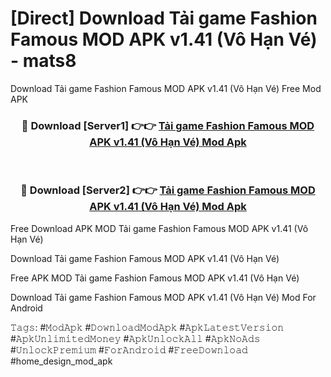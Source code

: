 # [Direct] Download Tải game Fashion Famous MOD APK v1.41 (Vô Hạn Vé) - mats8
Download Tải game Fashion Famous MOD APK v1.41 (Vô Hạn Vé) Free Mod APK

<div align="center">
<h3>🔴 Download [Server1] 👉👉 <a href="https://apk-comot.site?title=Tải_game_Fashion_Famous_MOD_APK_v1.41_(Vô_Hạn_Vé)">Tải game Fashion Famous MOD APK v1.41 (Vô Hạn Vé) Mod Apk</a></h3><br>

<h3>🔴 Download [Server2] 👉👉 <a href="https://apk-comot.site?title=Tải_game_Fashion_Famous_MOD_APK_v1.41_(Vô_Hạn_Vé)">Tải game Fashion Famous MOD APK v1.41 (Vô Hạn Vé) Mod Apk</a></h3>
</div>


Free Download APK MOD Tải game Fashion Famous MOD APK v1.41 (Vô Hạn Vé)

Download Tải game Fashion Famous MOD APK v1.41 (Vô Hạn Vé) 

Free APK MOD Tải game Fashion Famous MOD APK v1.41 (Vô Hạn Vé) 

Download Tải game Fashion Famous MOD APK v1.41 (Vô Hạn Vé) Mod For Android

𝚃𝚊𝚐𝚜: #𝙼𝚘𝚍𝙰𝚙𝚔 #𝙳𝚘𝚠𝚗𝚕𝚘𝚊𝚍𝙼𝚘𝚍𝙰𝚙𝚔 #𝙰𝚙𝚔𝙻𝚊𝚝𝚎𝚜𝚝𝚅𝚎𝚛𝚜𝚒𝚘𝚗 #𝙰𝚙𝚔𝚄𝚗𝚕𝚒𝚖𝚒𝚝𝚎𝚍𝙼𝚘𝚗𝚎𝚢 #𝙰𝚙𝚔𝚄𝚗𝚕𝚘𝚌𝚔𝙰𝚕𝚕 #𝙰𝚙𝚔𝙽𝚘𝙰𝚍𝚜 #𝚄𝚗𝚕𝚘𝚌𝚔𝙿𝚛𝚎𝚖𝚒𝚞𝚖 #𝙵𝚘𝚛𝙰𝚗𝚍𝚛𝚘𝚒𝚍 #𝙵𝚛𝚎𝚎𝙳𝚘𝚠𝚗𝚕𝚘𝚊𝚍 #home_design_mod_apk